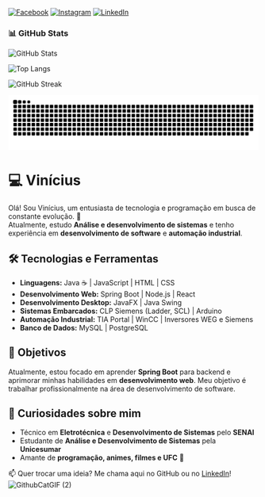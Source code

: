 [![Facebook](https://img.shields.io/badge/Facebook-1877F2?style=for-the-badge&logo=facebook&logoColor=white)](https://www.facebook.com/vinicius.v.santos) [![Instagram](https://img.shields.io/badge/Instagram-E4405F?style=for-the-badge&logo=instagram&logoColor=white)](https://www.instagram.com/vitorino_vini/) [![LinkedIn](https://img.shields.io/badge/LinkedIn-0A66C2?style=for-the-badge&logo=linkedin&logoColor=white)](https://www.linkedin.com/in/viniciusvitorinodossantos/)

### 📊 GitHub Stats

![GitHub Stats](https://github-readme-stats.vercel.app/api?username=ViniciusVitorinoSantos&show_icons=true&theme=merko&bg_color=00000000)

![Top Langs](https://github-readme-stats.vercel.app/api/top-langs/?username=ViniciusVitorinoSantos&layout=compact&theme=merko&bg_color=00000000)

![GitHub Streak](https://streak-stats.demolab.com?user=ViniciusVitorinoSantos&theme=merko&background=00000000)



<picture>
  <source
    media="(prefers-color-scheme: dark)"
    srcset="https://raw.githubusercontent.com/platane/snk/output/github-contribution-grid-snake-dark.svg"
  />
  <source
    media="(prefers-color-scheme: light)"
    srcset="https://raw.githubusercontent.com/platane/snk/output/github-contribution-grid-snake.svg"
  />
  <img
    alt="github contribution grid snake animation"
    src="https://raw.githubusercontent.com/platane/snk/output/github-contribution-grid-snake.svg"
  />
</picture>

# 💻 Vinícius 

Olá! Sou Vinícius, um entusiasta de tecnologia e programação em busca de constante evolução. 🚀  
Atualmente, estudo **Análise e desenvolvimento de sistemas** e tenho experiência em **desenvolvimento de software** e **automação industrial**.  

## 🛠️ Tecnologias e Ferramentas  
- **Linguagens:** Java ☕ | JavaScript | HTML | CSS  
- **Desenvolvimento Web:** Spring Boot | Node.js | React  
- **Desenvolvimento Desktop:** JavaFX | Java Swing
- **Sistemas Embarcados:** CLP Siemens (Ladder, SCL) | Arduino  
- **Automação Industrial:** TIA Portal | WinCC | Inversores WEG e Siemens  
- **Banco de Dados:** MySQL | PostgreSQL  

## 🎯 Objetivos  
Atualmente, estou focado em aprender **Spring Boot** para backend e aprimorar minhas habilidades em **desenvolvimento web**. Meu objetivo é trabalhar profissionalmente na área de desenvolvimento de software.  

## 📌 Curiosidades sobre mim  
- Técnico em **Eletrotécnica** e **Desenvolvimento de Sistemas** pelo **SENAI**  
- Estudante de **Análise e Desenvolvimento de Sistemas** pela **Unicesumar**  
- Amante de **programação, animes, filmes e UFC** 🥋  

📫 Quer trocar uma ideia? Me chama aqui no GitHub ou no [LinkedIn](https://www.linkedin.com/in/viniciusvitorinodossantos/)!  
![GithubCatGIF (2)](https://github.com/user-attachments/assets/cf652bc9-d341-4b81-b017-a7034445aa31)

